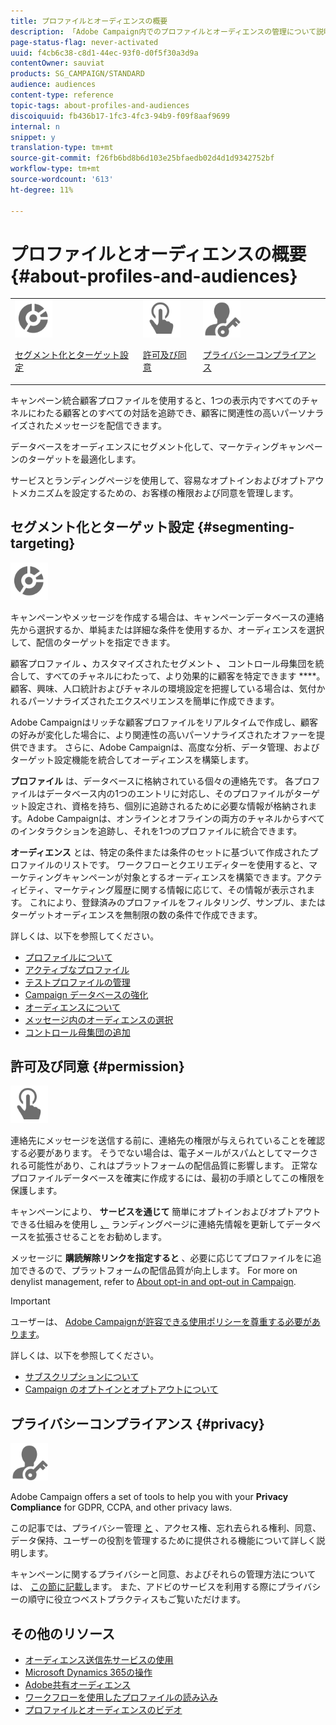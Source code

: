```yaml
---
title: プロファイルとオーディエンスの概要
description: 「Adobe Campaign内でのプロファイルとオーディエンスの管理について説明します。ターゲット母集団の定義、オーディエンスの選択、受信者のフィルター、データの収集、プロファイルの更新を行います。」
page-status-flag: never-activated
uuid: f4cb6c38-c8d1-44ec-93f0-d0f5f30a3d9a
contentOwner: sauviat
products: SG_CAMPAIGN/STANDARD
audience: audiences
content-type: reference
topic-tags: about-profiles-and-audiences
discoiquuid: fb436b17-1fc3-4fc3-94b9-f09f8aaf9699
internal: n
snippet: y
translation-type: tm+mt
source-git-commit: f26fb6bd8b6d103e25bfaedb02d4d1d9342752bf
workflow-type: tm+mt
source-wordcount: '613'
ht-degree: 11%

---
```



# プロファイルとオーディエンスの概要{#about-profiles-and-audiences}

<table>
<tr>
<td><img src="assets/do-not-localize/icon_segment.svg" width="60px"><p><a href="#segmenting-targeting">セグメント化とターゲット設定</a></p></td>
<td><img src="assets/do-not-localize/icon_permission.svg" width="60px"><p><a href="#permission">許可及び同意</a></p></td>
<td><img src="assets/do-not-localize/icon_privacy.svg" width="60px"><p><a href="#privacy">プライバシーコンプライアンス</a></p></td></tr>
</table>

キャンペーン統合顧客プロファイルを使用すると、1つの表示内ですべてのチャネルにわたる顧客とのすべての対話を追跡でき、顧客に関連性の高いパーソナライズされたメッセージを配信できます。

データベースをオーディエンスにセグメント化して、マーケティングキャンペーンのターゲットを最適化します。

サービスとランディングページを使用して、容易なオプトインおよびオプトアウトメカニズムを設定するための、お客様の権限および同意を管理します。

## セグメント化とターゲット設定 {#segmenting-targeting}

<img src="assets/do-not-localize/icon_segment.svg" width="60px">

キャンペーンやメッセージを作成する場合は、キャンペーンデータベースの連絡先から選択するか、単純または詳細な条件を使用するか、オーディエンスを選択して、配信のターゲットを指定できます。

顧客プロファイル **、**&#x200B;カスタマイズされたセグメント **、** コントロール母集団を統合して、すべてのチャネルにわたって、より効果的に顧客を特定できます ****。 顧客、興味、人口統計およびチャネルの環境設定を把握している場合は、気付かれるパーソナライズされたエクスペリエンスを簡単に作成できます。

Adobe Campaignはリッチな顧客プロファイルをリアルタイムで作成し、顧客の好みが変化した場合に、より関連性の高いパーソナライズされたオファーを提供できます。 さらに、Adobe Campaignは、高度な分析、データ管理、およびターゲット設定機能を統合してオーディエンスを構築します。

**プロファイル** は、データベースに格納されている個々の連絡先です。 各プロファイルはデータベース内の1つのエントリに対応し、そのプロファイルがターゲット設定され、資格を持ち、個別に追跡されるために必要な情報が格納されます。Adobe Campaignは、オンラインとオフラインの両方のチャネルからすべてのインタラクションを追跡し、それを1つのプロファイルに統合できます。

**オーディエンス** とは、特定の条件または条件のセットに基づいて作成されたプロファイルのリストです。 ワークフローとクエリエディターを使用すると、マーケティングキャンペーンが対象とするオーディエンスを構築できます。アクティビティ、マーケティング履歴に関する情報に応じて、その情報が表示されます。 これにより、登録済みのプロファイルをフィルタリング、サンプル、またはターゲットオーディエンスを無制限の数の条件で作成できます。

詳しくは、以下を参照してください。

* [プロファイルについて](../../audiences/using/about-profiles.md)
* [アクティブなプロファイル](../../audiences/using/active-profiles.md)
* [テストプロファイルの管理](../../audiences/using/managing-test-profiles.md)
* [Campaign データベースの強化](../../audiences/using/enriching-campaign-database.md)
* [オーディエンスについて](../../audiences/using/about-audiences.md)
* [メッセージ内のオーディエンスの選択](../../audiences/using/selecting-an-audience-in-a-message.md)
* [コントロール母集団の追加](../../sending/using/control-group.md)

## 許可及び同意 {#permission}

<img src="assets/do-not-localize/icon_permission.svg"  width="60px">

連絡先にメッセージを送信する前に、連絡先の権限が与えられていることを確認する必要があります。 そうでない場合は、電子メールがスパムとしてマークされる可能性があり、これはプラットフォームの配信品質に影響します。 正常なプロファイルデータベースを確実に作成するには、最初の手順としてこの権限を保護します。

キャンペーンにより、 **サービスを通じて** 簡単にオプトインおよびオプトアウトできる仕組みを使用し [、](../../audiences/using/creating-a-service.md)[](../../channels/using/getting-started-with-landing-pages.md) ランディングページに連絡先情報を更新してデータベースを拡張させることをお勧めします。

メッセージに **購読解除リンクを指定すると** 、必要に応じてプロファイルをに追加できるので、プラットフォームの配信品質が向上します。 For more on denylist management, refer to [About opt-in and opt-out in Campaign](../../audiences/using/about-opt-in-and-opt-out-in-campaign.md).

>[!IMPORTANT]
>
>ユーザーは、 [Adobe Campaignが許容できる使用ポリシーを尊重する必要があります](https://www.adobe.com/legal/terms/aup.html)。

詳しくは、以下を参照してください。

* [サブスクリプションについて](../../audiences/using/about-subscriptions.md)
* [Campaign のオプトインとオプトアウトについて](../../audiences/using/about-opt-in-and-opt-out-in-campaign.md)

## プライバシーコンプライアンス {#privacy}

<img src="assets/do-not-localize/icon_privacy.svg" width="60px">

Adobe Campaign offers a set of tools to help you with your **Privacy Compliance** for GDPR, CCPA, and other privacy laws.

この記事では、プライバシー管理 [と](https://helpx.adobe.com/jp/campaign/kb/campaign-privacy.html) 、アクセス権、忘れ去られる権利、同意、データ保持、ユーザーの役割を管理するために提供される機能について詳しく説明します。

キャンペーンに関するプライバシーと同意、およびそれらの管理方法については、 [この節に記載し](../../start/using/privacy.md)ます。 また、アドビのサービスを利用する際にプライバシーの順守に役立つベストプラクティスもご覧いただけます。

## その他のリソース

* [オーディエンス送信先サービスの使用](../../audiences/using/aep-about-audience-destinations-service.md)
* [Microsoft Dynamics 365の操作](../../integrating/using/working-with-campaign-standard-and-microsoft-dynamics-365.md)
* [Adobe共有オーディエンス](../../integrating/using/sharing-audiences-with-audience-manager-or-people-core-service.md)
* [ワークフローを使用したプロファイルの読み込み](../../automating/using/creating-import-workflow-templates.md)
* [プロファイルとオーディエンスのビデオ](https://docs.adobe.com/content/help/en/campaign-standard-learn/tutorials/profiles-and-audiences/creating-profiles-and-audiences.html)

